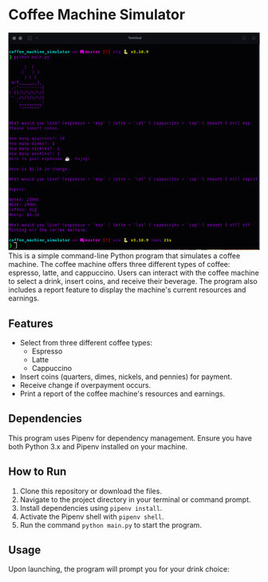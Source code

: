 # Coffee Machine Simulator
![coffee_machine.png](coffee_machine.png)
This is a simple command-line Python program that simulates a coffee machine. The coffee machine offers three different types of coffee: espresso, latte, and cappuccino. Users can interact with the coffee machine to select a drink, insert coins, and receive their beverage. The program also includes a report feature to display the machine's current resources and earnings.
## Features

- Select from three different coffee types:
  - Espresso
  - Latte
  - Cappuccino
- Insert coins (quarters, dimes, nickels, and pennies) for payment.
- Receive change if overpayment occurs.
- Print a report of the coffee machine's resources and earnings.

## Dependencies

This program uses Pipenv for dependency management. Ensure you have both Python 3.x and Pipenv installed on your machine.

## How to Run

1. Clone this repository or download the files.
2. Navigate to the project directory in your terminal or command prompt.
3. Install dependencies using `pipenv install`.
4. Activate the Pipenv shell with `pipenv shell`.
5. Run the command `python main.py` to start the program.

## Usage

Upon launching, the program will prompt you for your drink choice:

